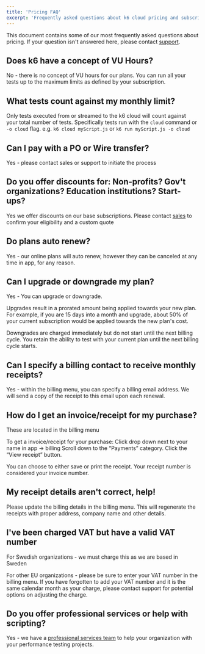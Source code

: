 ```yaml
---
title: 'Pricing FAQ'
excerpt: 'Frequently asked questions about k6 cloud pricing and subscriptions'
---
```


This document contains some of our most frequently asked questions about pricing. If your question isn't answered here, please contact [support](mailto:support@k6.io).

## Does k6 have a concept of VU Hours?

No - there is no concept of VU hours for our plans. You can run all your tests up to the maximum limits as defined by your subscription.

## What tests count against my monthly limit?

Only tests executed from or streamed to the k6 cloud will count against your total number of tests. Specifically tests run with the `cloud` command or `-o cloud` flag. e.g. `k6 cloud myScript.js` or `k6 run myScript.js -o cloud`

## Can I pay with a PO or Wire transfer?

Yes - please contact sales or support to initiate the process

## Do you offer discounts for: Non-profits? Gov't organizations? Education institutions? Start-ups?

Yes we offer discounts on our base subscriptions. Please contact [sales](mailto:sales@k6.io.com?subject=Not-for-profit%2FStart-up%2FEducational%20Discount%20Inquiry) to confirm your eligibility and a custom quote

## Do plans auto renew?

Yes - our online plans will auto renew, however they can be canceled at any time in app, for any reason.

## Can I upgrade or downgrade my plan?

Yes - You can upgrade or downgrade.

Upgrades result in a prorated amount being applied towards your new plan. For example, if you are 15 days into a month and upgrade, about 50% of your current subscription would be applied towards the new plan's cost.

Downgrades are charged immediately but do not start until the next billing cycle. You retain the ability to test with your current plan until the next billing cycle starts.

## Can I specify a billing contact to receive monthly receipts?

Yes - within the billing menu, you can specify a billing email address. We will send a copy of the receipt to this email upon each renewal.

## How do I get an invoice/receipt for my purchase?

These are located in the billing menu

To get a invoice/receipt for your purchase:
Click drop down next to your name in app -> billing
Scroll down to the “Payments” category.
Click the “View receipt” button.

You can choose to either save or print the receipt. Your receipt number is considered your invoice number.

## My receipt details aren't correct, help!

Please update the billing details in the billing menu. This will regenerate the receipts with proper address, company name and other details.

## I've been charged VAT but have a valid VAT number

For Swedish organizations - we must charge this as we are based in Sweden

For other EU organizations - please be sure to enter your VAT number in the billing menu. If you have forgotten to add your VAT number and it is the same calendar month as your charge, please contact support for potential options on adjusting the charge.

## Do you offer professional services or help with scripting?

Yes - we have a [professional services team](https://k6.io/professional-services) to help your organization with your performance testing projects. 

